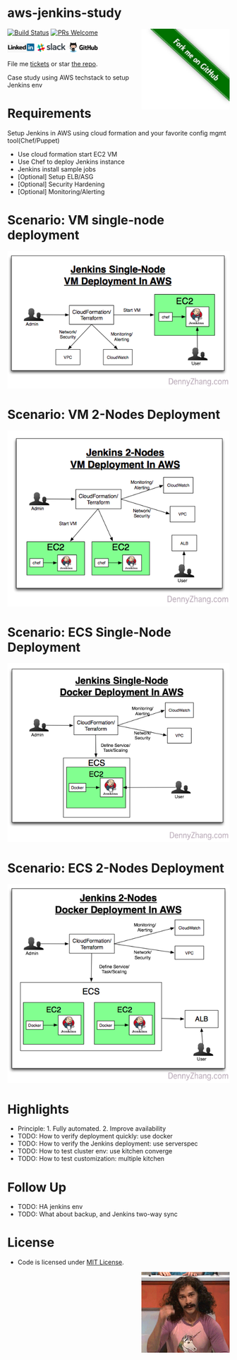# aws-jenkins-study
<a href="https://github.com/DennyZhang?tab=followers"><img align="right" width="200" height="183" src="https://raw.githubusercontent.com/USDevOps/mywechat-slack-group/master/images/fork_github.png" /></a>

[![Build Status](https://travis-ci.org/DennyZhang/aws-jenkins-study.svg?branch=master)](https://travis-ci.org/DennyZhang/aws-jenkins-study) [![PRs Welcome](https://img.shields.io/badge/PRs-welcome-brightgreen.svg)](http://makeapullrequest.com)

[![LinkedIn](https://raw.githubusercontent.com/USDevOps/mywechat-slack-group/master/images/linkedin.png)](https://www.linkedin.com/in/dennyzhang001) [![Slack](https://raw.githubusercontent.com/USDevOps/mywechat-slack-group/master/images/slack.png)](https://www.dennyzhang.com/slack) [![Github](https://raw.githubusercontent.com/USDevOps/mywechat-slack-group/master/images/github.png)](https://github.com/DennyZhang)

File me [tickets](https://github.com/DennyZhang/aws-jenkins-study/issues) or star [the repo](https://github.com/DennyZhang/aws-jenkins-study).

Case study using AWS techstack to setup Jenkins env

# Requirements
Setup Jenkins in AWS using cloud formation and your favorite config mgmt tool(Chef/Puppet)
- Use cloud formation start EC2 VM
- Use Chef to deploy Jenkins instance
- Jenkins install sample jobs
- [Optional] Setup ELB/ASG
- [Optional] Security Hardening
- [Optional] Monitoring/Alerting

# Scenario: VM single-node deployment
![](misc/jenkins_vm_aio.png)

# Scenario: VM 2-Nodes Deployment
![](misc/jenkins_vm_2nodes.png)

# Scenario: ECS Single-Node Deployment
![](misc/jenkins_docker_aio.png)

# Scenario: ECS 2-Nodes Deployment
![](misc/jenkins_docker_2nodes.png)

# Highlights
- Principle: 1. Fully automated. 2. Improve availability
- TODO: How to verify deployment quickly: use docker
- TODO: How to verify the Jenkins deployment: use serverspec
- TODO: How to test cluster env: use kitchen converge
- TODO: How to test customization: multiple kitchen

# Follow Up
- TODO: HA jenkins env
- TODO: What about backup, and Jenkins two-way sync

# License
- Code is licensed under [MIT License](https://www.dennyzhang.com/wp-content/mit_license.txt).

<img align="right" width="200" height="183" src="https://raw.githubusercontent.com/USDevOps/mywechat-slack-group/master/images/magic.gif">
